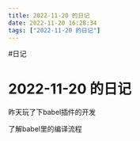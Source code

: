 ```yaml
---
title: 2022-11-20 的日记
date: 2022-11-20 16:28:34
tags: ["2022-11-20 的日记"]
---
```

#日记

# 2022-11-20 的日记

 昨天玩了下babel插件的开发

了解babel里的编译流程

